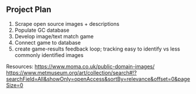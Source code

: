 ## Project Plan
1. Scrape open source images + descriptions
2. Populate GC database
3. Develop image/text match game
4. Connect game to database
5. create game-results feedback loop; tracking easy to identify vs less commonly identified images




Resources:
https://www.moma.co.uk/public-domain-images/
https://www.metmuseum.org/art/collection/search#!?searchField=All&showOnly=openAccess&sortBy=relevance&offset=0&pageSize=0



